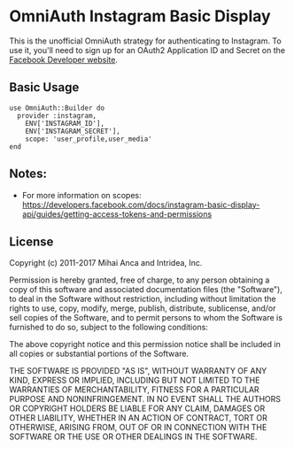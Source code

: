 # OmniAuth Instagram Basic Display

This is the unofficial OmniAuth strategy for authenticating to Instagram. To
use it, you'll need to sign up for an OAuth2 Application ID and Secret
on the [Facebook Developer website](https://developers.facebook.com/).

## Basic Usage

    use OmniAuth::Builder do
      provider :instagram, 
        ENV['INSTAGRAM_ID'], 
        ENV['INSTAGRAM_SECRET'], 
        scope: 'user_profile,user_media'
    end

## Notes:
- For more information on scopes: https://developers.facebook.com/docs/instagram-basic-display-api/guides/getting-access-tokens-and-permissions

## License

Copyright (c) 2011-2017 Mihai Anca and Intridea, Inc.

Permission is hereby granted, free of charge, to any person obtaining a copy of this software and associated documentation files (the "Software"), to deal in the Software without restriction, including without limitation the rights to use, copy, modify, merge, publish, distribute, sublicense, and/or sell copies of the Software, and to permit persons to whom the Software is furnished to do so, subject to the following conditions:

The above copyright notice and this permission notice shall be included in all copies or substantial portions of the Software.

THE SOFTWARE IS PROVIDED "AS IS", WITHOUT WARRANTY OF ANY KIND, EXPRESS OR IMPLIED, INCLUDING BUT NOT LIMITED TO THE WARRANTIES OF MERCHANTABILITY, FITNESS FOR A PARTICULAR PURPOSE AND NONINFRINGEMENT. IN NO EVENT SHALL THE AUTHORS OR COPYRIGHT HOLDERS BE LIABLE FOR ANY CLAIM, DAMAGES OR OTHER LIABILITY, WHETHER IN AN ACTION OF CONTRACT, TORT OR OTHERWISE, ARISING FROM, OUT OF OR IN CONNECTION WITH THE SOFTWARE OR THE USE OR OTHER DEALINGS IN THE SOFTWARE.
